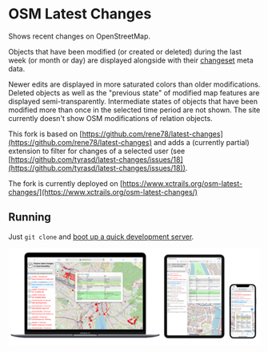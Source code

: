 # OSM Latest Changes

Shows recent changes on OpenStreetMap.

Objects that have been modified (or created or deleted) during the last week (or month or day) are displayed alongside with their [changeset](https://wiki.openstreetmap.org/wiki/Changeset) meta data.

Newer edits are displayed in more saturated colors than older modifications. Deleted objects as well as the "previous state" of modified map features are displayed semi-transparently. Intermediate states of objects that have been modified more than once in the selected time period are not shown. The site currently doesn't show OSM modifications of relation objects.

This fork is based on [https://github.com/rene78/latest-changes](https://github.com/rene78/latest-changes) and adds a (currently partial) extension to filter for changes of a selected user (see [https://github.com/tyrasd/latest-changes/issues/18](https://github.com/tyrasd/latest-changes/issues/18)).

The fork is currently deployed on [https://www.xctrails.org/osm-latest-changes/](https://www.xctrails.org/osm-latest-changes/)

## Running

Just `git clone` and [boot up a quick development server](https://gist.github.com/tmcw/4989751).

![Picture of App][screenshot]

[screenshot]: img/multi-devices.png "Picture of the App"